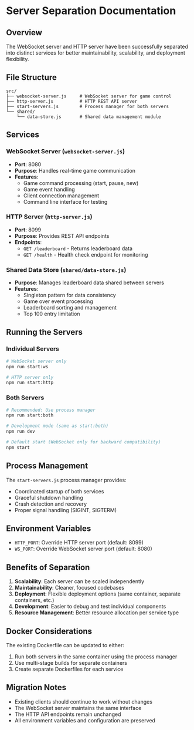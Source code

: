 # Server Separation Documentation

## Overview

The WebSocket server and HTTP server have been successfully separated into distinct services for better maintainability, scalability, and deployment flexibility.

## File Structure

```
src/
├── websocket-server.js     # WebSocket server for game control
├── http-server.js          # HTTP REST API server
├── start-servers.js        # Process manager for both servers
└── shared/
    └── data-store.js       # Shared data management module
```

## Services

### WebSocket Server (`websocket-server.js`)
- **Port**: 8080
- **Purpose**: Handles real-time game communication
- **Features**:
  - Game command processing (start, pause, new)
  - Game event handling
  - Client connection management
  - Command line interface for testing

### HTTP Server (`http-server.js`)
- **Port**: 8099
- **Purpose**: Provides REST API endpoints
- **Endpoints**:
  - `GET /leaderboard` - Returns leaderboard data
  - `GET /health` - Health check endpoint for monitoring

### Shared Data Store (`shared/data-store.js`)
- **Purpose**: Manages leaderboard data shared between servers
- **Features**:
  - Singleton pattern for data consistency
  - Game over event processing
  - Leaderboard sorting and management
  - Top 100 entry limitation

## Running the Servers

### Individual Servers
```bash
# WebSocket server only
npm run start:ws

# HTTP server only
npm run start:http
```

### Both Servers
```bash
# Recommended: Use process manager
npm run start:both

# Development mode (same as start:both)
npm run dev

# Default start (WebSocket only for backward compatibility)
npm start
```

## Process Management

The `start-servers.js` process manager provides:
- Coordinated startup of both services
- Graceful shutdown handling
- Crash detection and recovery
- Proper signal handling (SIGINT, SIGTERM)

## Environment Variables

- `HTTP_PORT`: Override HTTP server port (default: 8099)
- `WS_PORT`: Override WebSocket server port (default: 8080)

## Benefits of Separation

1. **Scalability**: Each server can be scaled independently
2. **Maintainability**: Cleaner, focused codebases
3. **Deployment**: Flexible deployment options (same container, separate containers, etc.)
4. **Development**: Easier to debug and test individual components
5. **Resource Management**: Better resource allocation per service type

## Docker Considerations

The existing Dockerfile can be updated to either:
1. Run both servers in the same container using the process manager
2. Use multi-stage builds for separate containers
3. Create separate Dockerfiles for each service

## Migration Notes

- Existing clients should continue to work without changes
- The WebSocket server maintains the same interface
- The HTTP API endpoints remain unchanged
- All environment variables and configuration are preserved
